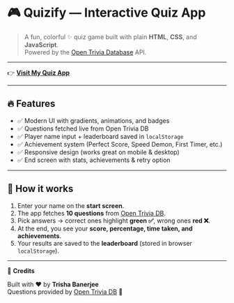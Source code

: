 # 🎮 Quizify — Interactive Quiz App

> A fun, colorful ✨ quiz game built with plain **HTML**, **CSS**, and **JavaScript**.  
> Powered by the [Open Trivia Database](https://opentdb.com/) API.

---

👉 **[Visit My Quiz App](https://qquizify.netlify.app/)**  

---
## 🔥 Features

- ✅ Modern UI with gradients, animations, and badges  
- ✅ Questions fetched live from Open Trivia DB  
- ✅ Player name input + leaderboard saved in `localStorage`  
- ✅ Achievement system (Perfect Score, Speed Demon, First Timer, etc.)  
- ✅ Responsive design (works great on mobile & desktop)  
- ✅ End screen with stats, achievements & retry option  

---

## 🧭 How it works

1. Enter your name on the **start screen**.  
2. The app fetches **10 questions** from [Open Trivia DB](https://opentdb.com).  
3. Pick answers → correct ones highlight **green ✅**, wrong ones **red ❌**.  
4. At the end, you see your **score, percentage, time taken, and achievements**.  
5. Your results are saved to the **leaderboard** (stored in browser `localStorage`).  

---

🙏 **Credits**

Built with ❤️ by **Trisha Banerjee**  
Questions provided by [Open Trivia DB](https://opentdb.com) 🎲
